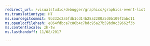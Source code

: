 ```yaml
---
redirect_url: /visualstudio/debugger/graphics/graphics-event-list
ms.translationtype: HT
ms.sourcegitcommit: 9b332c2a5fdb1cd14b28a2280a5d0b109f2abc11
ms.openlocfilehash: e064fdbca7c86b4c7bdc95a27b59bd0c39662f3b
ms.contentlocale: zh-tw
ms.lasthandoff: 11/08/2017

---
```

